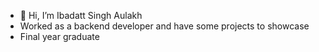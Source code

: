 - 👋 Hi, I’m Ibadatt Singh Aulakh
- Worked as a backend developer and have some projects to showcase
- Final year graduate

<!---
Ibadatt19/Ibadatt19 is a ✨ special ✨ repository because its `README.md` (this file) appears on your GitHub profile.
You can click the Preview link to take a look at your changes.
--->
